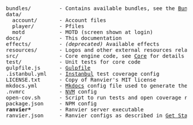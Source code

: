 
<pre>
  bundles/         - Contains available bundles, see the <a href="/extending/bundles/">Bundles</a> section
  data/
    account/       - Account files
    player/        - Pfiles
    motd           - MOTD (screen shown at login)
  docs/            - This documentation
  effects/         - <em>(deprecated)</em> Available effects
  resources/       - Logos and other external resources related to the Ranvier project but not the MUD itself
  src/             - Core engine code, see <a href="/core/">Core</a> for details
  test/            - Unit tests for core code
  gulpfile.js      - <a href="http://gulpjs.com/">Gulpfile</a>
  .istanbul.yml    - <a href="https://istanbul.js.org/">Instanbul</a> test coverage config
  LICENSE.txt      - Copy of Ranvier's MIT license
  mkdocs.yml       - <a href="http://www.mkdocs.org/">Mkdocs</a> config file used to generate these docs
  .nvmrc           - <a href="https://github.com/creationix/nvm">NVM</a> config
  open-cov.sh      - Script to run tests and open coverage report
  package.json     - NPM config
  <strong>ranvier*</strong>         - Ranvier server executable
  ranvier.json     - Ranvier configs as described in <a href="/get_started/#server-configuration">Get Started</a>
</pre>
